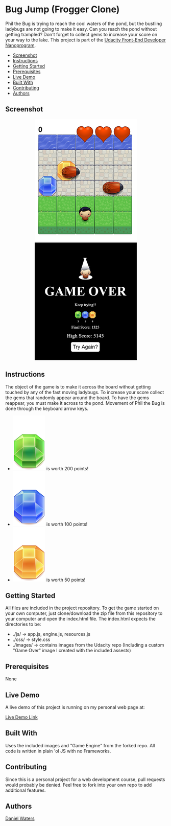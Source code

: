 # Bug Jump (Frogger Clone)
Phil the Bug is trying to reach the cool waters of the pond, but the bustling ladybugs are not going to make it easy.  Can you reach the pond without getting trampled?  Don't forget to collect gems to increase your score on your way to the lake. This project is part of the [Udacity Front-End Developer Nanoprogram](https://www.udacity.com/course/front-end-web-developer-nanodegree--nd001).  

* [Screenshot](#screenshot)
* [Instructions](#instructions)
* [Getting Started](#getting-started)
* [Prerequisites](#prerequisites)
* [Live Demo](#live-demo)
* [Built With](#built-with)
* [Contributing](#contributing)
* [Authors](#authors)

## Screenshot
<p align="center">
  <img width="320px" src="https://github.com/DryWaters/frontend-nanodegree-arcade-game/blob/master/images/game-capture.png" alt="Project Screenshot">
  <img width="320px" src="https://github.com/DryWaters/frontend-nanodegree-arcade-game/blob/master/images/game-over-capture.png" alt="Game Over Screenshot">
</p>

## Instructions
The object of the game is to make it across the board without getting touched by any of the fast moving ladybugs.  To increase your score collect the gems that randomly appear around the board.  To have the gems reappear, you must make it across to the pond.  Movement of Phil the Bug is done through the keyboard arrow keys.

* ![Green Gem](https://github.com/DryWaters/frontend-nanodegree-arcade-game/blob/master/images/gem-green.png "Green Gem") is worth 200 points!
* ![Blue Gem](https://github.com/DryWaters/frontend-nanodegree-arcade-game/blob/master/images/gem-blue.png "Blue Gem") is worth 100 points!
* ![Orange Gem](https://github.com/DryWaters/frontend-nanodegree-arcade-game/blob/master/images/gem-orange.png "Orange Gem") is worth 50 points!

## Getting Started
All files are included in the project repository.  To get the game started on your own computer, just clone/download the zip file from this repository to your computer and open the index.html file.  The index.html expects the directories to be:
* ./js/     -> app.js, engine.js, resources.js
* ./css/    -> style.css
* ./images/ -> contains images from the Udacity repo (Including a custom "Game Over" image I created with the included assests)

## Prerequisites
None

## Live Demo
A live demo of this project is running on my personal web page at:

[Live Demo Link](http://watersjournal.com/projects/frontend-nanodegree-arcade-game/index.html)

## Built With
Uses the included images and "Game Engine" from the forked repo.  All code is written in plain 'ol JS with no Frameworks.

## Contributing
Since this is a personal project for a web development course, pull requests would probably be denied.  Feel free to fork into your own repo to add additional features.

## Authors
[Daniel Waters](https://www.watersjournal.com)

